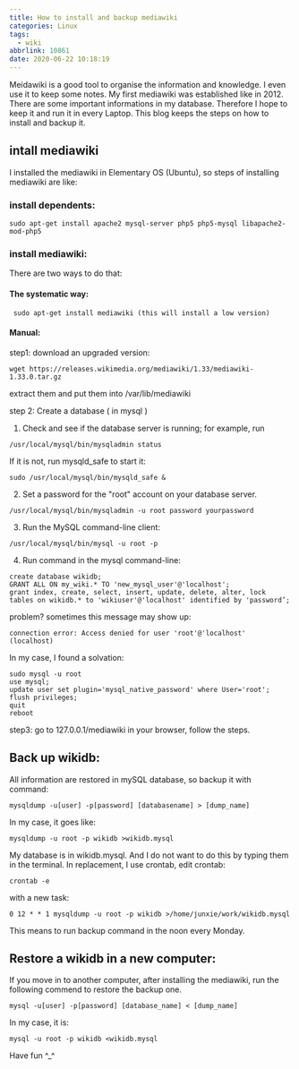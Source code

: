 ```yaml
---
title: How to install and backup mediawiki
categories: Linux
tags:
  - wiki
abbrlink: 10861
date: 2020-06-22 10:18:19
---
```

Meidawiki is a good tool to organise the information and knowledge. I even use it to keep some notes. My first mediawiki was established like in 2012. There are some important informations in my database. Therefore I hope to keep it and run it in every Laptop. This blog keeps the steps on how to install and backup it.

<!-- more -->

## intall mediawiki 

I installed the mediawiki in Elementary OS (Ubuntu), so steps of installing mediawiki are like:

### install dependents: 
```
sudo apt-get install apache2 mysql-server php5 php5-mysql libapache2-mod-php5
```

### install mediawiki:
There are two ways to do that:

#### The systematic way:
```
 sudo apt-get install mediawiki (this will install a low version)
```

#### Manual:

step1: download an upgraded version:
```
wget https://releases.wikimedia.org/mediawiki/1.33/mediawiki-1.33.0.tar.gz
```
extract them and put them into /var/lib/mediawiki

step 2: Create a database ( in mysql )

1. Check and see if the database server is running; for example, run 
```
/usr/local/mysql/bin/mysqladmin status
```
If it is not, run mysqld_safe to start it: 
```
sudo /usr/local/mysql/bin/mysqld_safe &
```

2. Set a password for the "root" account on your database server. 
```
/usr/local/mysql/bin/mysqladmin -u root password yourpassword
```
3. Run the MySQL command-line client: 
```
/usr/local/mysql/bin/mysql -u root -p
```
4. Run command in the mysql command-line:

```
create database wikidb;
GRANT ALL ON my_wiki.* TO 'new_mysql_user'@'localhost';
grant index, create, select, insert, update, delete, alter, lock tables on wikidb.* to 'wikiuser'@'localhost' identified by 'password’;
```
problem? sometimes this message may show up: 

```
connection error: Access denied for user 'root'@'localhost' (localhost)
```

In my case, I found a solvation:
```
sudo mysql -u root
use mysql;
update user set plugin='mysql_native_password' where User='root';
flush privileges;
quit
reboot
```

step3: go to 127.0.0.1/mediawiki in your browser, follow the steps.

## Back up wikidb:
All information are restored in mySQL database, so backup it with command:
```
mysqldump -u[user] -p[password] [databasename] > [dump_name]
```
In my case, it goes like:
```
mysqldump -u root -p wikidb >wikidb.mysql
```
My database is in wikidb.mysql. And I do not want to do this by typing them in the terminal. In replacement, I use crontab, edit crontab:
```
crontab -e
```
with a new task:
```
0 12 * * 1 mysqldump -u root -p wikidb >/home/junxie/work/wikidb.mysql
```
This means to run backup command in the noon every Monday.

## Restore a wikidb in a new computer:
If you move in to another computer, after installing the mediawiki, run the following commend to restore the backup one.
```
mysql -u[user] -p[password] [database_name] < [dump_name]
```
In my case, it is:
```
mysql -u root -p wikidb <wikidb.mysql
```
Have fun ^_^
